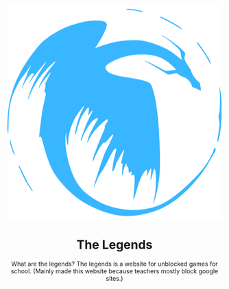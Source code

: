 <div align='center'>
  
![Alt](logo.png)
# The Legends
What are the legends?
The legends is a website for unblocked games for school. (Mainly made this website because teachers mostly block google sites.)
</div>
